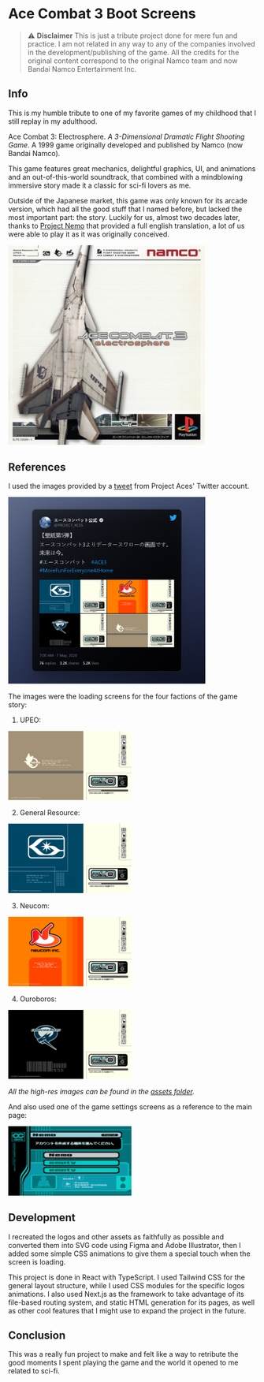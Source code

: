 # Ace Combat 3 Boot Screens

> ⚠️ **Disclaimer** This is just a tribute project done for mere fun and practice. I am not related in any way to any of the companies involved in the development/publishing of the game. All the credits for the original content correspond to the original Namco team and now Bandai Namco Entertainment Inc.

## Info

This is my humble tribute to one of my favorite games of my childhood that I still replay in my adulthood.

Ace Combat 3: Electrosphere. _A 3-Dimensional Dramatic Flight Shooting Game_. A 1999 game originally developed and published by Namco (now Bandai Namco).

This game features great mechanics, delightful graphics, UI, and animations and an out-of-this-world soundtrack, that combined with a mindblowing immersive story made it a classic for sci-fi lovers as me.

Outside of the Japanese market, this game was only known for its arcade version, which had all the good stuff that I named before, but lacked the most important part: the story. Luckily for us, almost two decades later, thanks to [Project Nemo](https://projectnemo.net/wiki/index.php/ProjectNemo/Home) that provided a full english translation, a lot of us were able to play it as it was originally conceived.

<img src="./assets/cover-art.jpeg" alt="Ace Combat 3: Electrosphere Cover Art" width="400"/>

## References

I used the images provided by a [tweet](https://twitter.com/PROJECT_ACES/status/1258335767035813888) from Project Aces' Twitter account.

<img src="./assets/original-tweet.png" alt="Tweet Screenshot" width="400"/>

The images were the loading screens for the four factions of the game story:

1. UPEO:

<img src="./assets/upeo.jpeg" alt="UPEO" width="250"/>

2. General Resource:

<img src="./assets/general-resource.jpeg" alt="General Resource LTD." width="250"/>

3. Neucom:

<img src="./assets/neucom.jpeg" alt="Neucom Inc." width="250"/>

4. Ouroboros:

<img src="./assets/ouroboros.jpeg" alt="Ouroboros" width="250"/>

_All the high-res images can be found in the [assets folder](./assets/)._

And also used one of the game settings screens as a reference to the main page:

<img src="./assets/ac3-settings.png" alt="Menu Screen" width="250"/>

## Development

I recreated the logos and other assets as faithfully as possible and converted them into SVG code using Figma and Adobe Illustrator, then I added some simple CSS animations to give them a special touch when the screen is loading.

This project is done in React with TypeScript. I used Tailwind CSS for the general layout structure, while I used CSS modules for the specific logos animations. I also used Next.js as the framework to take advantage of its file-based routing system, and static HTML generation for its pages, as well as other cool features that I might use to expand the project in the future.

## Conclusion

This was a really fun project to make and felt like a way to retribute the good moments I spent playing the game and the world it opened to me related to sci-fi.
